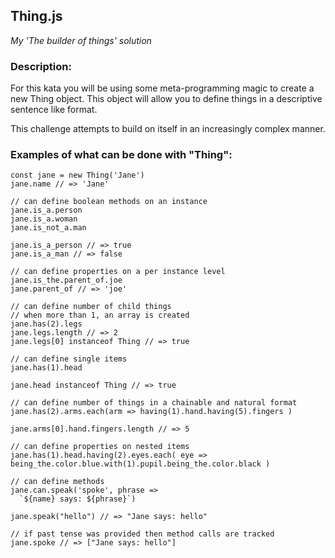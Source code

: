 ## Thing.js

_My 'The builder of things' solution_


### Description:

For this kata you will be using some meta-programming magic to create a new Thing object. This object will allow you to define things in a descriptive sentence like format.

This challenge attempts to build on itself in an increasingly complex manner.

### Examples of what can be done with "Thing":

```
const jane = new Thing('Jane')
jane.name // => 'Jane'

// can define boolean methods on an instance
jane.is_a.person
jane.is_a.woman
jane.is_not_a.man

jane.is_a_person // => true
jane.is_a_man // => false

// can define properties on a per instance level
jane.is_the.parent_of.joe
jane.parent_of // => 'joe'

// can define number of child things
// when more than 1, an array is created
jane.has(2).legs
jane.legs.length // => 2
jane.legs[0] instanceof Thing // => true

// can define single items
jane.has(1).head

jane.head instanceof Thing // => true

// can define number of things in a chainable and natural format
jane.has(2).arms.each(arm => having(1).hand.having(5).fingers )

jane.arms[0].hand.fingers.length // => 5

// can define properties on nested items
jane.has(1).head.having(2).eyes.each( eye => being_the.color.blue.with(1).pupil.being_the.color.black )

// can define methods
jane.can.speak('spoke', phrase =>
  `${name} says: ${phrase}`)

jane.speak("hello") // => "Jane says: hello"

// if past tense was provided then method calls are tracked
jane.spoke // => ["Jane says: hello"]
```
